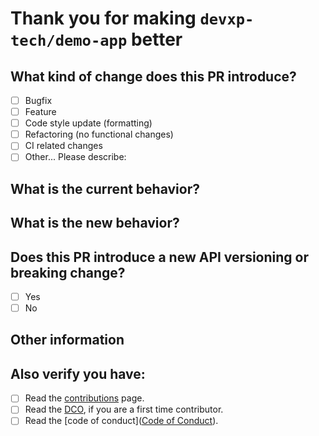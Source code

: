 # Thank you for making `devxp-tech/demo-app` better

## What kind of change does this PR introduce?
<!-- Please check the one that applies to this PR using "x". -->
* [ ] Bugfix
* [ ] Feature
* [ ] Code style update (formatting)
* [ ] Refactoring (no functional changes)
* [ ] CI related changes
* [ ] Other... Please describe:

## What is the current behavior?
<!-- Please describe the current behavior that you are modifying or linking to a relevant issue. -->

## What is the new behavior?
<!-- Please describe the current desired behavior that you are modifying or linking to a relevant issue. -->

## Does this PR introduce a new API versioning or breaking change?

* [ ] Yes
* [ ] No

<!-- If this PR contains a breaking change, please describe the impact and migration path for existing applications below. -->

## Other information
## Also verify you have:

* [ ] Read the [contributions](../CONTRIBUTING.md) page.
* [ ] Read the [DCO](../DCO), if you are a first time contributor.
* [ ] Read the [code of conduct]([Code of Conduct](https://github.com/devxp-tech/.github/blob/main/CODE_OF_CONDUCT.md)).
